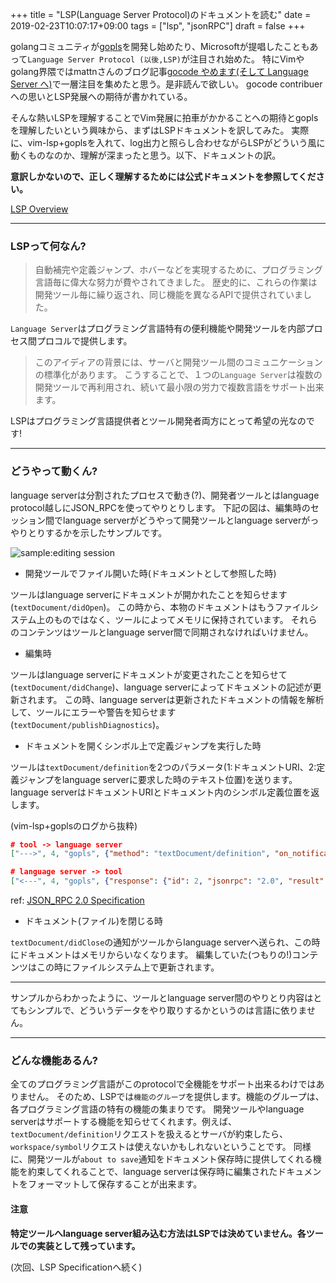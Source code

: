 +++
title = "LSP(Language Server Protocol)のドキュメントを読む"
date = 2019-02-23T10:07:17+09:00
tags = ["lsp", "jsonRPC"]
draft = false
+++


golangコミュニティが[gopls](https://godoc.org/golang.org/x/tools/cmd/gopls)を開発し始めたり、Microsoftが提唱したこともあって`Language Server Protocol (以後,LSP)`が注目され始めた。
特にVimやgolang界隈ではmattnさんのブログ記事[gocode やめます(そして Language Server へ)](https://mattn.kaoriya.net/software/lang/go/20181217000056.htm)で一層注目を集めたと思う。是非読んで欲しい。
gocode contribuerへの思いとLSP発展への期待が書かれている。


そんな熱いLSPを理解することでVim発展に拍車がかかることへの期待とgoplsを理解したいという興味から、まずはLSPドキュメントを訳してみた。
実際に、vim-lsp+goplsを入れて、log出力と照らし合わせながらLSPがどういう風に動くものなのか、理解が深まったと思う。以下、ドキュメントの訳。

<!--more-->


**意訳しかないので、正しく理解するためには公式ドキュメントを参照してください。**

[LSP Overview](https://microsoft.github.io/language-server-protocol/overview)


---
### LSPって何なん?
> 自動補完や定義ジャンプ、ホバーなどを実現するために、プログラミング言語毎に偉大な努力が費やされてきました。
> 歴史的に、これらの作業は開発ツール毎に繰り返され、同じ機能を異なるAPIで提供されていました。

`Language Server`はプログラミング言語特有の便利機能や開発ツールを内部プロセス間プロコルで提供します。


> このアイディアの背景には、サーバと開発ツール間のコミュニケーションの標準化があります。
> こうすることで、１つの`Language Server`は複数の開発ツールで再利用され、続いて最小限の労力で複数言語をサポート出来ます。

LSPはプログラミング言語提供者とツール開発者両方にとって希望の光なのです!


---
### どうやって動くん?

language serverは分割されたプロセスで動き(?)、開発者ツールとはlanguage protocol越しにJSON_RPCを使ってやりとりします。
下記の図は、編集時のセッション間でlanguage serverがどうやって開発ツールとlanguage serverがっやりとりするかを示したサンプルです。

![sample:editing session](https://microsoft.github.io/language-server-protocol/img/language-server-sequence.png)

- 開発ツールでファイル開いた時(ドキュメントとして参照した時)

ツールはlanguage serverにドキュメントが開かれたことを知らせます(`textDocument/didOpen`)。
この時から、本物のドキュメントはもうファイルシステム上のものではなく、ツールによってメモリに保持されています。
それらのコンテンツはツールとlanguage server間で同期されなければいけません。

- 編集時

ツールはlanguage serverにドキュメントが変更されたことを知らせて(`textDocument/didChange`)、language serverによってドキュメントの記述が更新されます。
この時、language serverは更新されたドキュメントの情報を解析して、ツールにエラーや警告を知らせます(`textDocument/publishDiagnostics`)。

- ドキュメントを開くシンボル上で定義ジャンプを実行した時

ツールは`textDocument/definition`を2つのパラメータ(1:ドキュメントURI、2:定義ジャンプをlanguage serverに要求した時のテキスト位置)を送ります。
language serverはドキュメントURIとドキュメント内のシンボル定義位置を返します。


(vim-lsp+goplsのログから抜粋)

```json
# tool -> language server
["--->", 4, "gopls", {"method": "textDocument/definition", "on_notification": "---funcref---", "params": {"textDocument": {"uri": "file:///home/vagrant/dev/src/github.com/lunarxlark/echo-learning/main.go"}, "position": {"character": 5, "line": 5}}}]

# language server -> tool
["<---", 4, "gopls", {"response": {"id": 2, "jsonrpc": "2.0", "result": [{"uri": "file:///usr/local/go/src/fmt/print.go", "range": {"end": {"character": 12, "line": 262}, "start": {"character": 5, "line": 262}}}]}, "request": {"method": "textDocument/definition", "jsonrpc": "2.0", "id": 2, "params": {"textDocument": {"uri": "file:///home/vagrant/dev/src/github.com/lunarxlark/echo-learning/main.go"}, "position": {"character": 5, "line": 5}}}}]
```

ref: [JSON_RPC 2.0 Specification](https://www.jsonrpc.org/specification)

- ドキュメント(ファイル)を閉じる時

`textDocument/didClose`の通知がツールからlanguage serverへ送られ、この時にドキュメントはメモリからいなくなります。
編集していた(つもりの!)コンテンツはこの時にファイルシステム上で更新されます。

---

サンプルからわかったように、ツールとlanguage server間のやりとり内容はとてもシンプルで、どういうデータをやり取りするかというのは言語に依りません。

---


### どんな機能あるん?

全てのプログラミング言語がこのprotocolで全機能をサポート出来るわけではありません。
そのため、LSPでは`機能のグループ`を提供します。機能のグループは、各プログラミング言語の特有の機能の集まりです。
開発ツールやlanguage serverはサポートする機能を知らせてくれます。例えば、`textDocument/definition`リクエストを扱えるとサーバが約束したら、`workspace/symbol`リクエストは使えないかもしれないということです。
同様に、開発ツールが`about to save`通知をドキュメント保存時に提供してくれる機能を約束してくれることで、language serverは保存時に編集されたドキュメントをフォーマットして保存することが出来ます。


#### 注意

**特定ツールへlanguage server組み込む方法はLSPでは決めていません。各ツールでの実装として残っています。**



(次回、LSP Specificationへ続く)
